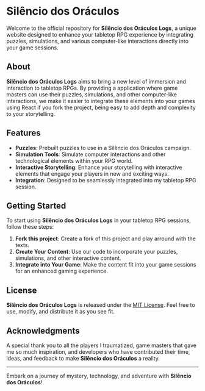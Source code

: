 # Silêncio dos Oráculos

Welcome to the official repository for **Silêncio dos Oráculos Logs**, a unique website designed to enhance your tabletop RPG experience by integrating puzzles, simulations, and various computer-like interactions directly into your game sessions.

## About

**Silêncio dos Oráculos Logs** aims to bring a new level of immersion and interaction to tabletop RPGs. By providing a application where game masters can use their puzzles, simulations, and other computer-like interactions, we make it easier to integrate these elements into your games using React if you fork the project, being easy to add depth and complexity to your storytelling.

## Features

- **Puzzles**: Prebuilt puzzles to use in a Silêncio dos Oráculos campaign.
- **Simulation Tools**: Simulate computer interactions and other technological elements within your RPG world.
- **Interactive Storytelling**: Enhance your storytelling with interactive elements that engage your players in new and exciting ways.
- **Integration**: Designed to be seamlessly integrated into my tabletop RPG session.

## Getting Started

To start using **Silêncio dos Oráculos Logs** in your tabletop RPG sessions, follow these steps:

1. **Fork this project**: Create a fork of this project and play arround with the texts.
2. **Create Your Content**: Use our code to incorporate your puzzles, simulations, and other interactive content.
3. **Integrate into Your Game**: Make the content fit into your game sessions for an enhanced gaming experience.

## License

**Silêncio dos Oráculos Logs** is released under the [MIT License](LICENSE). Feel free to use, modify, and distribute it as you see fit.

## Acknowledgments

A special thank you to all the players I traumatized, game masters that gave me so much inspiration, and developers who have contributed their time, ideas, and feedback to make **Silêncio dos Oráculos** a reality.

---

Embark on a journey of mystery, technology, and adventure with **Silêncio dos Oráculos**!
